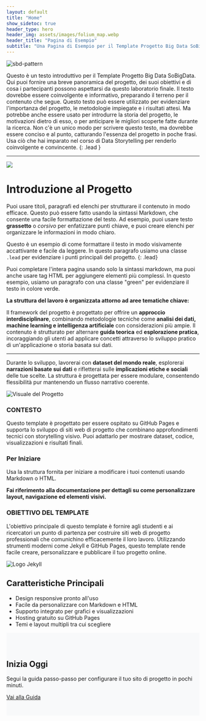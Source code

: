 ```yaml
---
layout: default
title: "Home"
show_sidetoc: true
header_type: hero
header_img: assets/images/folium_map.webp
header_title: "Pagina di Esempio"
subtitle: "Una Pagina di Esempio per il Template Progetto Big Data SoBigData"
---
```


<div class="full-width-wrapper">
    <img src="{{ site.baseurl }}/assets/images/header.svg" alt="sbd-pattern" class="full-width-image">
</div>

Questo è un testo introduttivo per il Template Progetto Big Data SoBigData. Qui puoi fornire una breve panoramica del
progetto, dei suoi obiettivi e di cosa i partecipanti possono aspettarsi da questo laboratorio finale. Il testo dovrebbe essere coinvolgente e
informativo, preparando il terreno per il contenuto che segue.
Questo testo può essere utilizzato per evidenziare l'importanza del progetto, le metodologie impiegate e i risultati
attesi. Ma potrebbe anche essere usato per introdurre la storia del progetto, le motivazioni dietro di esso, o per anticipare
le migliori scoperte fatte durante la ricerca. Non c'è un unico modo per scrivere questo testo, ma dovrebbe essere conciso e
al punto, catturando l'essenza del progetto in poche frasi. Usa ciò che hai imparato nel corso di Data Storytelling
per renderlo coinvolgente e convincente.
{: .lead }

---

![](https://placehold.co/800x200/png)

# Introduzione al Progetto

Puoi usare titoli, paragrafi ed elenchi per strutturare il contenuto in modo efficace. Questo può essere fatto usando la sintassi Markdown, che consente una facile formattazione del testo. Ad esempio, puoi usare testo **grassetto** o *corsivo* per enfatizzare punti chiave, e puoi creare elenchi per organizzare le informazioni in modo chiaro.

Questo è un esempio di come formattare il testo in modo visivamente accattivante e facile da leggere.
In questo paragrafo usiamo una classe `.lead` per evidenziare i punti principali del progetto.
{: .lead}

<p class="green"> 
    Puoi completare l'intera pagina usando solo la sintassi markdown, ma puoi anche usare tag HTML per aggiungere elementi più complessi. In questo esempio, usiamo un paragrafo con una classe "green" per evidenziare il testo in colore verde.
</p>

<p class="mt-3"><strong>La struttura del lavoro è organizzata attorno ad aree tematiche chiave:</strong></p>

<p>
Il framework del progetto è progettato per offrire un <strong>approccio interdisciplinare</strong>, combinando metodologie tecniche come <strong>analisi dei dati, machine learning e intelligenza artificiale</strong> con considerazioni più ampie. Il contenuto è strutturato per alternare <strong>guida teorica</strong> ed <strong>esplorazione pratica</strong>, incoraggiando gli utenti ad applicare concetti attraverso lo sviluppo pratico di un'applicazione o storia basata sui dati.
</p>

<hr>

<p>
Durante lo sviluppo, lavorerai con <strong>dataset del mondo reale</strong>, esplorerai <strong>narrazioni basate sui dati</strong> e rifletterai sulle <strong>implicazioni etiche e sociali</strong> delle tue scelte. La struttura è progettata per essere modulare, consentendo flessibilità pur mantenendo un flusso narrativo coerente.
</p>

<div class="full-width-wrapper">
<div class="where">
    <div class="container">
        <div class="row pt-2 ">
            <div class="col-md-6 col-sm-12">
               <img src="{{ site.baseurl }}/assets/images/Dr_Jekyll.jpg" alt="Visuale del Progetto">
            </div>
        <div class="col-md-6 col-sm-12">
            <h3>CONTESTO</h3>
            <p class="lead">Questo template è progettato per essere ospitato su GitHub Pages e supporta lo sviluppo di siti web di progetto che combinano approfondimenti tecnici con storytelling visivo. Puoi adattarlo per mostrare dataset, codice, visualizzazioni e risultati finali.
            </p>
            <h3>Per Iniziare</h3>
            <p>Usa la struttura fornita per iniziare a modificare i tuoi contenuti usando Markdown o HTML.</p>
            <p><strong>Fai riferimento alla documentazione per dettagli su come personalizzare layout, navigazione ed elementi visivi.</strong></p>
        </div>
        </div>
    </div>
</div>
</div>

<div class="aim mt-5">
    <div class="container">
        <div class="row pt-2 ">
        <div class="col-md-6 col-sm-12">
            <h3>OBIETTIVO DEL TEMPLATE</h3>
                <p class="lead">
                L'obiettivo principale di questo template è fornire agli studenti e ai ricercatori un punto di partenza per
                costruire siti web di progetto professionali che comunichino efficacemente il loro lavoro. Utilizzando strumenti moderni
                come Jekyll e GitHub Pages, questo template rende facile creare, personalizzare e pubblicare il tuo
                progetto online.
                </p>
        </div>
        <div class="col-md-6 col-sm-12">
            <img src="{{ site.baseurl }}/assets/images/Jekyll_Logo.png" alt="Logo Jekyll">
        </div>
        </div>
    </div>
</div>

<div class="container mt-5">
    <div class="row">
        <div class="col-md-12">
            <h2>Caratteristiche Principali</h2>
            <ul class="lead">
                <li>Design responsive pronto all'uso</li>
                <li>Facile da personalizzare con Markdown e HTML</li>
                <li>Supporto integrato per grafici e visualizzazioni</li>
                <li>Hosting gratuito su GitHub Pages</li>
                <li>Temi e layout multipli tra cui scegliere</li>
            </ul>
        </div>
    </div>
</div>

<div class="full-width-wrapper mt-5" style="background-color: #f8f9fa; padding: 40px 0;">
    <div class="container">
        <div class="row">
            <div class="col-md-12 text-center">
                <h2>Inizia Oggi</h2>
                <p class="lead">
                    Segui la guida passo-passo per configurare il tuo sito di progetto in pochi minuti.
                </p>
                <a href="{{ site.baseurl }}/guide.html" class="btn btn-primary btn-lg">Vai alla Guida</a>
            </div>
        </div>
    </div>
</div>
